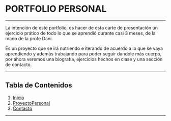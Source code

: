 # PORTFOLIO PERSONAL
***
La intención de este portfolio, es hacer de esta carte de presentación un ejercicio prático de todo
lo que se aprendió durante casi 3 meses, de la mano de la profe Dani.

Es un proyecto que se irá nutriendo e iterando
de acuerdo a lo que se vaya aprendiendo y además
trabajando para poder seguir dandole más cuerpo,
por ahora veremos una biografía, ejercicios hechos en clase y una sección de contacto.

***

## Tabla de Contenidos
1.  [Inicio](Perfil)
2.  [ProyectoPersonal](Bordados)
3.  [Contacto](¡Hablemos!)

***

